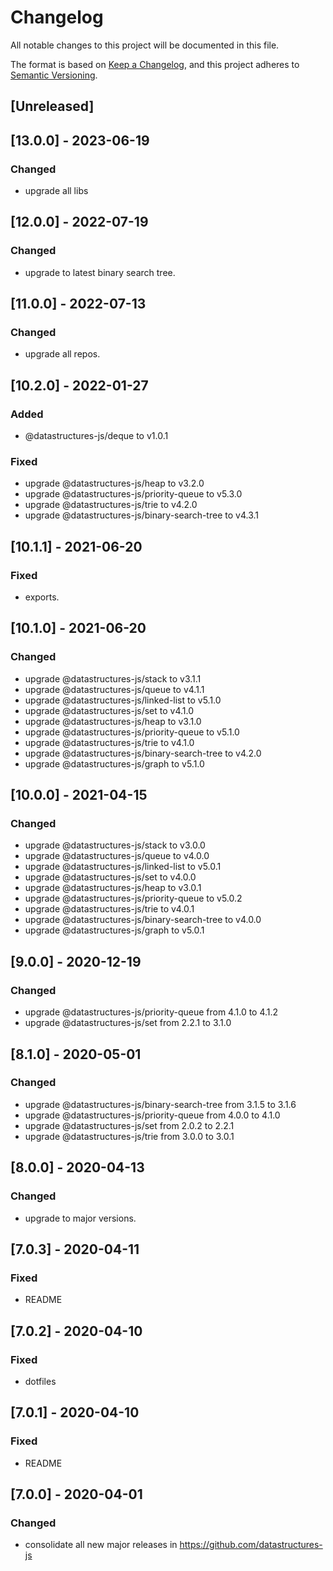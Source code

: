 # Changelog
All notable changes to this project will be documented in this file.

The format is based on [Keep a Changelog](https://keepachangelog.com/en/1.0.0/),
and this project adheres to [Semantic Versioning](https://semver.org/spec/v2.0.0.html).

## [Unreleased]
## [13.0.0] - 2023-06-19
### Changed
- upgrade all libs

## [12.0.0] - 2022-07-19
### Changed
- upgrade to latest binary search tree.

## [11.0.0] - 2022-07-13
### Changed
- upgrade all repos.

## [10.2.0] - 2022-01-27
### Added
- @datastructures-js/deque to v1.0.1

### Fixed
- upgrade @datastructures-js/heap to v3.2.0
- upgrade @datastructures-js/priority-queue to v5.3.0
- upgrade @datastructures-js/trie to v4.2.0
- upgrade @datastructures-js/binary-search-tree to v4.3.1

## [10.1.1] - 2021-06-20
### Fixed
- exports.

## [10.1.0] - 2021-06-20
### Changed
- upgrade @datastructures-js/stack to v3.1.1
- upgrade @datastructures-js/queue to v4.1.1
- upgrade @datastructures-js/linked-list to v5.1.0
- upgrade @datastructures-js/set to v4.1.0
- upgrade @datastructures-js/heap to v3.1.0
- upgrade @datastructures-js/priority-queue to v5.1.0
- upgrade @datastructures-js/trie to v4.1.0
- upgrade @datastructures-js/binary-search-tree to v4.2.0
- upgrade @datastructures-js/graph to v5.1.0

## [10.0.0] - 2021-04-15
### Changed
- upgrade @datastructures-js/stack to v3.0.0
- upgrade @datastructures-js/queue to v4.0.0
- upgrade @datastructures-js/linked-list to v5.0.1
- upgrade @datastructures-js/set to v4.0.0
- upgrade @datastructures-js/heap to v3.0.1
- upgrade @datastructures-js/priority-queue to v5.0.2
- upgrade @datastructures-js/trie to v4.0.1
- upgrade @datastructures-js/binary-search-tree to v4.0.0
- upgrade @datastructures-js/graph to v5.0.1

## [9.0.0] - 2020-12-19
### Changed
- upgrade @datastructures-js/priority-queue from 4.1.0 to 4.1.2
- upgrade @datastructures-js/set from 2.2.1 to 3.1.0

## [8.1.0] - 2020-05-01
### Changed
- upgrade @datastructures-js/binary-search-tree from 3.1.5 to 3.1.6
- upgrade @datastructures-js/priority-queue from 4.0.0 to 4.1.0
- upgrade @datastructures-js/set from 2.0.2 to 2.2.1
- upgrade @datastructures-js/trie from 3.0.0 to 3.0.1

## [8.0.0] - 2020-04-13
### Changed
- upgrade to major versions.

## [7.0.3] - 2020-04-11
### Fixed
- README

## [7.0.2] - 2020-04-10
### Fixed
- dotfiles

## [7.0.1] - 2020-04-10
### Fixed
- README

## [7.0.0] - 2020-04-01
### Changed
- consolidate all new major releases in https://github.com/datastructures-js
